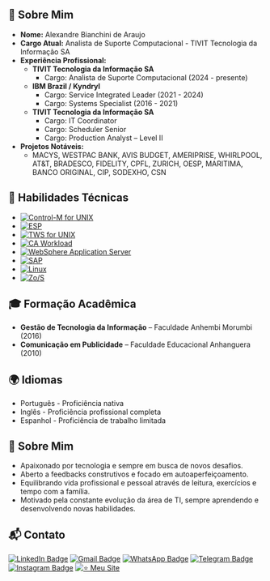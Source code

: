 ## 🚀 **Sobre Mim**

- **Nome:** Alexandre Bianchini de Araujo  
- **Cargo Atual:** Analista de Suporte Computacional - TIVIT Tecnologia da Informação SA
- **Experiência Profissional:**  
  - **TIVIT Tecnologia da Informação SA**
    - Cargo: Analista de Suporte Computacional (2024 - presente)  
  - **IBM Brazil / Kyndryl**  
    - Cargo: Service Integrated Leader (2021 - 2024)  
    - Cargo: Systems Specialist (2016 - 2021)  
  - **TIVIT Tecnologia da Informação SA**  
    - Cargo: IT Coordinator  
    - Cargo: Scheduler Senior  
    - Cargo: Production Analyst – Level II  
- **Projetos Notáveis:**  
  - MACYS, WESTPAC BANK, AVIS BUDGET, AMERIPRISE, WHIRLPOOL, AT&T, BRADESCO, FIDELITY, CPFL, ZURICH, OESP, MARITIMA, BANCO ORIGINAL, CIP, SODEXHO, CSN  

## 💼 **Habilidades Técnicas**

- [![Control-M for UNIX](https://img.shields.io/badge/Control--M-UNIX-green?style=flat-square&logo=Linux&logoColor=white)](#)  
- [![ESP](https://img.shields.io/badge/ESP-Mainframe-blue?style=flat-square&logo=IBM&logoColor=white)](#)
- [![TWS for UNIX](https://img.shields.io/badge/TWS-UNIX-orange?style=flat-square&logo=Linux&logoColor=white)](#)
- [![CA Workload](https://img.shields.io/badge/CA-Workload-red?style=flat-square&logo=Broadcom&logoColor=white)](#) 
- [![WebSphere Application Server](https://img.shields.io/badge/WebSphere-Application_Server-blue?style=flat-square&logo=IBM&logoColor=white)](#) 
- [![SAP](https://img.shields.io/badge/SAP-Enterprise-yellow?style=flat-square&logo=SAP&logoColor=white)](#) 
- [![Linux](https://img.shields.io/badge/Linux-OS-lightgrey?style=flat-square&logo=Linux&logoColor=white)](#) 
- [![Zo/S](https://img.shields.io/badge/Zo%2FS-Mainframe-darkblue?style=flat-square&logo=IBM&logoColor=white)](#)  

## 🎓 **Formação Acadêmica**

- **Gestão de Tecnologia da Informação** – Faculdade Anhembi Morumbi (2016)  
- **Comunicação em Publicidade** – Faculdade Educacional Anhanguera (2010)  

## 🌍 **Idiomas**

- Português - Proficiência nativa  
- Inglês - Proficiência profissional completa  
- Espanhol - Proficiência de trabalho limitada  

## 🎯 **Sobre Mim**

- Apaixonado por tecnologia e sempre em busca de novos desafios.  
- Aberto a feedbacks construtivos e focado em autoaperfeiçoamento.  
- Equilibrando vida profissional e pessoal através de leitura, exercícios e tempo com a família.  
- Motivado pela constante evolução da área de TI, sempre aprendendo e desenvolvendo novas habilidades.  

## 📬 **Contato**

[![LinkedIn Badge](https://img.shields.io/badge/-LinkedIn-blue?style=flat-square&logo=Linkedin&logoColor=white&link=https://www.linkedin.com/in/abaraujo1988/)](https://www.linkedin.com/in/abaraujo1988/) 
[![Gmail Badge](https://img.shields.io/badge/-Gmail-red?style=flat-square&logo=Gmail&logoColor=white&link=mailto:araujoalexandre1607@gmail.com)](mailto:araujoalexandre1607@gmail.com) 
[![WhatsApp Badge](https://img.shields.io/badge/-WhatsApp-green?style=flat-square&logo=WhatsApp&logoColor=white&link=https://wa.me/5519971616086)](https://wa.me/5519971616086)
[![Telegram Badge](https://img.shields.io/badge/-Telegram-blue?style=flat-square&logo=Telegram&logoColor=white&link=https://t.me/alexandre_araujo)](https://t.me/Alez1n)
[![Instagram Badge](https://img.shields.io/badge/-Instagram-E4405F?style=flat-square&logo=Instagram&logoColor=white)](https://www.instagram.com/bianchiniale1988/)
[![⭐ Meu Site](https://img.shields.io/badge/-⭐_Visite_meu_site-F7E300?style=flat-square)](https://alexandrebianchinimd.net/)

